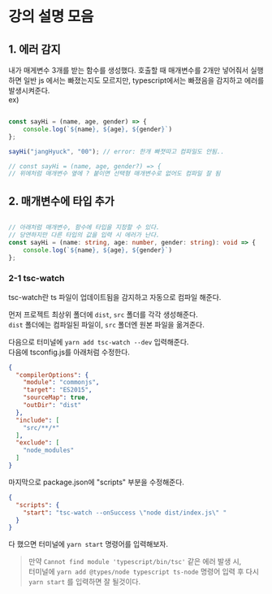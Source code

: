 # 강의 설명 모음

## 1. 에러 감지

내가 매게변수 3개를 받는 함수를 생성했다. 호출할 때 매개변수를 2개만 넣어줘서 실행하면 일반 js 에서는 빠졌는지도 모르지만, typescript에서는 빠졌음을 감지하고 에러를 발생시켜준다.  
ex)

```typescript

const sayHi = (name, age, gender) => {
    console.log(`${name}, ${age}, ${gender}`)
};

sayHi("jangHyuck", "00"); // error: 한개 빠졋따고 컴파일도 안됨..

// const sayHi = (name, age, gender?) => {
// 위에처럼 매개변수 옆에 ? 붙이면 선택형 매개변수로 없어도 컴파일 잘 됨

```

## 2. 매개변수에 타입 추가

```typescript

// 아래처럼 매개변수, 함수에 타입을 지정할 수 있다.
// 당연하지만 다른 타입의 값을 입력 시 에러가 난다.
const sayHi = (name: string, age: number, gender: string): void => {
    console.log(`${name}, ${age}, ${gender}`)
};

```

### 2-1 tsc-watch

tsc-watch란 ts 파일이 업데이트됨을 감지하고 자동으로 컴파일 해준다.
                              
먼저 프로젝트 최상위 폴더에 `dist`, `src` 폴더를 각각 생성해준다.  
`dist` 폴더에는 컴파일된 파일이, `src` 폴더엔 원본 파일을 옮겨준다.    

다음으로 터미널에 `yarn add tsc-watch --dev` 입력해준다.  
다음에 tsconfig.js를 아래처럼 수정한다.

```json
{
  "compilerOptions": {
    "module": "commonjs",
    "target": "ES2015",
    "sourceMap": true,
    "outDir": "dist"
  },
  "include": [
    "src/**/*"
  ],
  "exclude": [
    "node_modules"
  ]
}
```

마지막으로 package.json에 "scripts" 부분을 수정해준다.

```json
{
  "scripts": {
    "start": "tsc-watch --onSuccess \"node dist/index.js\" "
  }
}
```
 다 했으면 터미널에 `yarn start` 명령어를 입력해보자.  

 > 만약 `Cannot find module 'typescript/bin/tsc'` 같은 에러 발생 시,  
 > 터미널에 `yarn add @types/node typescript ts-node` 명령어 입력 후 다시 `yarn start` 를 입력하면 잘 될것이다. 